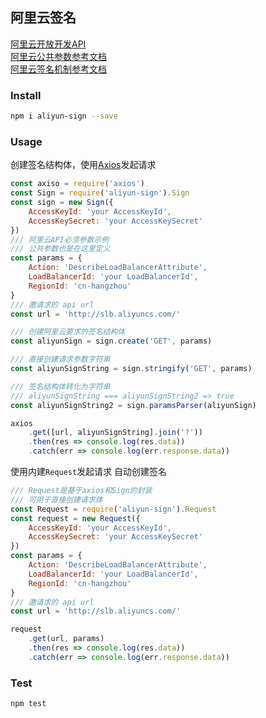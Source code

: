 阿里云签名
---
[阿里云开放开发API](https://developer.aliyun.com/api)  
[阿里云公共参数参考文档](https://help.aliyun.com/document_detail/25490.html?spm=a2c4g.11186623.6.832.Ahb31k)  
[阿里云签名机制参考文档](https://help.aliyun.com/document_detail/25492.html?spm=a2c4g.11186623.2.9.NFgXjh)  


### Install
```sh
npm i aliyun-sign --save
```

### Usage
创建签名结构体，使用[Axios](https://www.npmjs.com/package/axios)发起请求
```js
const axiso = require('axios')
const Sign = require('aliyun-sign').Sign
const sign = new Sign({
    AccessKeyId: 'your AccessKeyId',
    AccessKeySecret: 'your AccessKeySecret'
})
/// 阿里云API必须参数示例
/// 公共参数也是在这里定义
const params = {
    Action: 'DescribeLoadBalancerAttribute',
    LoadBalancerId: 'your LoadBalancerId',
    RegionId: 'cn-hangzhou'
}
/// 邀请求的 api url
const url = 'http://slb.aliyuncs.com/'

/// 创建阿里云要求的签名结构体
const aliyunSign = sign.create('GET', params)

/// 直接创建请求参数字符串
const aliyunSignString = sign.stringify('GET', params)

/// 签名结构体转化为字符串
/// aliyunSignString === aliyunSignString2 => true
const aliyunSignString2 = sign.paramsParser(aliyunSign)

axios
    .get([url, aliyunSignString].join('?'))
    .then(res => console.log(res.data))
    .catch(err => console.log(err.response.data))
```
  
使用内建``Request``发起请求 自动创建签名
```js
/// Request是基于axios和Sign的封装
/// 可用于直接创建请求体
const Request = require('aliyun-sign').Request
const request = new Request({
    AccessKeyId: 'your AccessKeyId',
    AccessKeySecret: 'your AccessKeySecret'
})
const params = {
    Action: 'DescribeLoadBalancerAttribute',
    LoadBalancerId: 'your LoadBalancerId',
    RegionId: 'cn-hangzhou'
}
/// 邀请求的 api url
const url = 'http://slb.aliyuncs.com/'

request
    .get(url, params)
    .then(res => console.log(res.data))
    .catch(err => console.log(err.response.data))
```


### Test
```sh
npm test
```